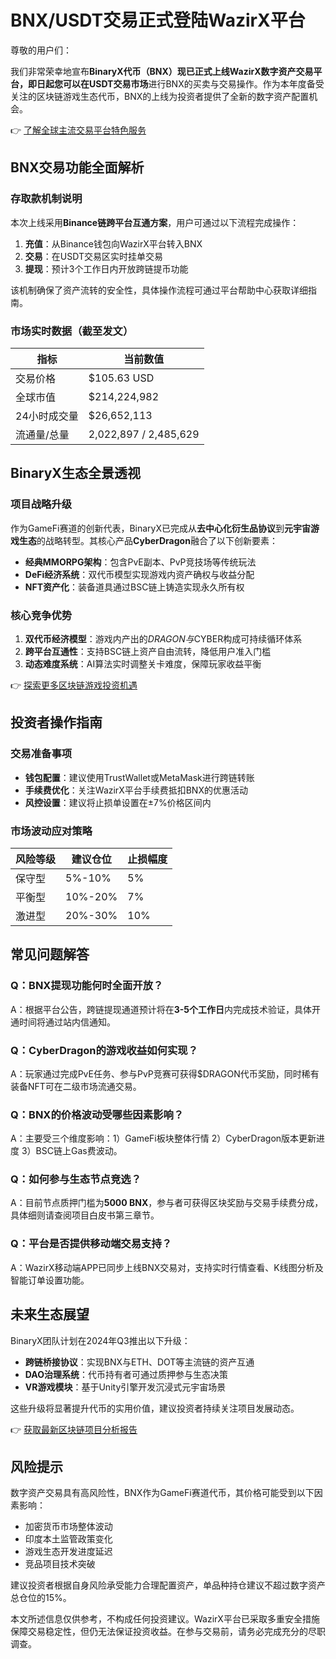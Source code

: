 # BNX/USDT交易正式登陆WazirX平台

尊敬的用户们：

我们非常荣幸地宣布**BinaryX代币（BNX）**现已正式上线WazirX数字资产交易平台，即日起您可以在**USDT交易市场**进行BNX的买卖与交易操作。作为本年度备受关注的区块链游戏生态代币，BNX的上线为投资者提供了全新的数字资产配置机会。

👉 [了解全球主流交易平台特色服务](https://bit.ly/okx_welcome)

## BNX交易功能全面解析

### 存取款机制说明
本次上线采用**Binance链跨平台互通方案**，用户可通过以下流程完成操作：
1. **充值**：从Binance钱包向WazirX平台转入BNX
2. **交易**：在USDT交易区实时挂单交易
3. **提现**：预计3个工作日内开放跨链提币功能

该机制确保了资产流转的安全性，具体操作流程可通过平台帮助中心获取详细指南。

### 市场实时数据（截至发文）
| 指标            | 当前数值       |
|-----------------|--------------|
| 交易价格         | $105.63 USD  |
| 全球市值         | $214,224,982 |
| 24小时成交量     | $26,652,113  |
| 流通量/总量      | 2,022,897 / 2,485,629 |

## BinaryX生态全景透视

### 项目战略升级
作为GameFi赛道的创新代表，BinaryX已完成从**去中心化衍生品协议**到**元宇宙游戏生态**的战略转型。其核心产品**CyberDragon**融合了以下创新要素：
- **经典MMORPG架构**：包含PvE副本、PvP竞技场等传统玩法
- **DeFi经济系统**：双代币模型实现游戏内资产确权与收益分配
- **NFT资产化**：装备道具通过BSC链上铸造实现永久所有权

### 核心竞争优势
1. **双代币经济模型**：游戏内产出的$DRAGON与$CYBER构成可持续循环体系
2. **跨平台互通性**：支持BSC链上资产自由流转，降低用户准入门槛
3. **动态难度系统**：AI算法实时调整关卡难度，保障玩家收益平衡

👉 [探索更多区块链游戏投资机遇](https://bit.ly/okx_welcome)

## 投资者操作指南

### 交易准备事项
- **钱包配置**：建议使用TrustWallet或MetaMask进行跨链转账
- **手续费优化**：关注WazirX平台手续费抵扣BNX的优惠活动
- **风控设置**：建议将止损单设置在±7%价格区间内

### 市场波动应对策略
| 风险等级 | 建议仓位 | 止损幅度 |
|----------|----------|----------|
| 保守型   | 5%-10%   | 5%       |
| 平衡型   | 10%-20%  | 7%       |
| 激进型   | 20%-30%  | 10%      |

## 常见问题解答

### Q：BNX提现功能何时全面开放？
A：根据平台公告，跨链提现通道预计将在**3-5个工作日**内完成技术验证，具体开通时间将通过站内信通知。

### Q：CyberDragon的游戏收益如何实现？
A：玩家通过完成PvE任务、参与PvP竞赛可获得$DRAGON代币奖励，同时稀有装备NFT可在二级市场流通交易。

### Q：BNX的价格波动受哪些因素影响？
A：主要受三个维度影响：1）GameFi板块整体行情 2）CyberDragon版本更新进度 3）BSC链上Gas费波动。

### Q：如何参与生态节点竞选？
A：目前节点质押门槛为**5000 BNX**，参与者可获得区块奖励与交易手续费分成，具体细则请查阅项目白皮书第三章节。

### Q：平台是否提供移动端交易支持？
A：WazirX移动端APP已同步上线BNX交易对，支持实时行情查看、K线图分析及智能订单设置功能。

## 未来生态展望

BinaryX团队计划在2024年Q3推出以下升级：
- **跨链桥接协议**：实现BNX与ETH、DOT等主流链的资产互通
- **DAO治理系统**：代币持有者可通过质押参与生态决策
- **VR游戏模块**：基于Unity引擎开发沉浸式元宇宙场景

这些升级将显著提升代币的实用价值，建议投资者持续关注项目发展动态。

👉 [获取最新区块链项目分析报告](https://bit.ly/okx_welcome)

## 风险提示
数字资产交易具有高风险性，BNX作为GameFi赛道代币，其价格可能受到以下因素影响：
- 加密货币市场整体波动
- 印度本土监管政策变化
- 游戏生态开发进度延迟
- 竞品项目技术突破

建议投资者根据自身风险承受能力合理配置资产，单品种持仓建议不超过数字资产总仓位的15%。

本文所述信息仅供参考，不构成任何投资建议。WazirX平台已采取多重安全措施保障交易稳定性，但仍无法保证投资收益。在参与交易前，请务必完成充分的尽职调查。